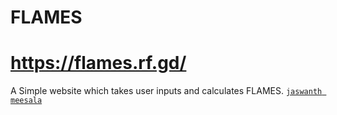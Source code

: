 # FLAMES
# https://flames.rf.gd/
A Simple website which takes user inputs and calculates FLAMES.
[`jaswanth meesala`](https://github.com/jaswanthmeesala)
